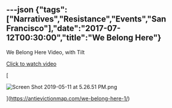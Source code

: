 ---json
{"tags":["Narratives","Resistance","Events","San Francisco"],"date":"2017-07-12T00:30:00","title":"We Belong Here"}
---

We Belong Here Video, with Tilt

[Click to watch video](https://antievictionmap.com/we-belong-here-1/)

[

![Screen Shot 2019-05-11 at 5.26.51 PM.png](/assets/uploads/Screen+Shot+2019-05-11+at+5.26.51+PM.png)

](https://antievictionmap.com/we-belong-here-1/)